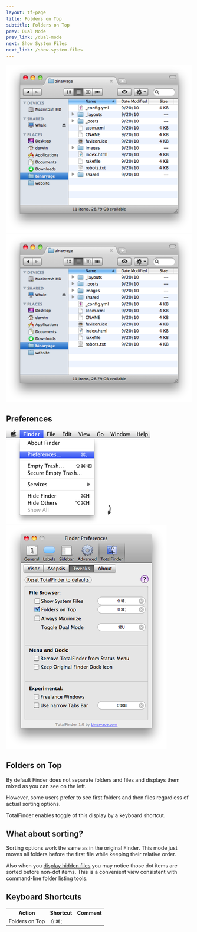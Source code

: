 ```yaml
---
layout: tf-page
title: Folders on Top
subtitle: Folders on Top
prev: Dual Mode
prev_link: /dual-mode
next: Show System Files
next_link: /show-system-files
---
```


<img src="/images/folders-on-top-disabled.png" class="doc-image1">
<img src="/images/folders-on-top-enabled.png" class="doc-image2">

<div class="doc-side">
    <h2>Preferences</h2>
    <img src="/images/preferences-menu.png" class="doc-pref-menu">
    <img src="/images/pref-tweaks.png" class="doc-pref">
</div>

## Folders on Top

By default Finder does not separate folders and files and displays them mixed as you can see on the left.

However, some users prefer to see first folders and then files regardless of actual sorting options. 

TotalFinder enables toggle of this display by a keyboard shortcut.

## What about sorting?

Sorting options work the same as in the original Finder. This mode just moves all folders before the first file while keeping their relative order.

Also when you [display hidden files](/show-system-files) you may notice those dot items are sorted before non-dot items. This is a convenient view consistent with command-line folder listing tools.

## Keyboard Shortcuts

<div class="keyboard-shortcuts">
    <table border="0" cellspacing="0" cellpadding="0">
        <tr><th>Action</th><th>Shortcut</th><th>Comment</th></tr>
        <tr><td>Folders on Top</td><td>⇧⌘;</td><td></td></tr>
    </table>
</div>

